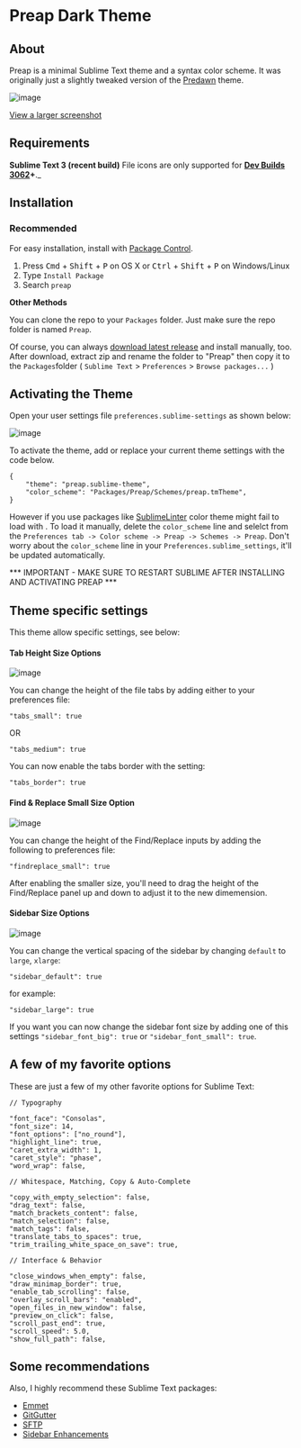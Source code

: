 # Preap Dark Theme

## About

Preap is a minimal Sublime Text theme and a syntax color scheme. It was originally just a slightly tweaked version of the [Predawn](https://github.com/jamiewilson/predawn) theme. 

![image](http://i.imgur.com/zLcqwXA.jpg)

[View a larger screenshot](http://i.imgur.com/zLcqwXA.jpg)


## Requirements

**Sublime Text 3 (recent build)**
File icons are only supported for **[Dev Builds 3062](http://www.sublimetext.com/3dev)+**._

## Installation

### Recommended
For easy installation, install with [Package Control](https://packagecontrol.io).

1. Press <kbd>Cmd</kbd> + <kbd>Shift</kbd> + <kbd>P</kbd> on OS X or <kbd>Ctrl</kbd> + <kbd>Shift</kbd> + <kbd>P</kbd> on Windows/Linux
2. Type `Install Package`
3. Search `preap`

**Other Methods**

You can clone the repo to your `Packages` folder. Just make sure the repo folder is named `Preap`.

Of course, you can always [download latest release](https://github.com/equinusocio/preap/releases/latest) and install manually, too. After download, extract zip and rename the folder to "Preap" then copy it to the `Packages`folder ( `Sublime Text` > `Preferences` > `Browse packages...` )

## Activating the Theme

Open your user settings file `preferences.sublime-settings` as shown below:

![image](http://i.imgur.com/ZTr1qXo.png)

To activate the theme, add or replace your current theme settings with the code below.

	{
		"theme": "preap.sublime-theme",
		"color_scheme": "Packages/Preap/Schemes/preap.tmTheme",
	}

However if you use packages like [SublimeLinter](https://github.com/SublimeLinter/) color theme might fail to load with . To load it manually, delete the `color_scheme` line and selelct from the `Preferences tab -> Color scheme -> Preap -> Schemes -> Preap`. Don't worry about the `color_scheme` line in your `Preferences.sublime_settings`, it'll be updated automatically.

*** IMPORTANT - MAKE SURE TO RESTART SUBLIME AFTER INSTALLING AND ACTIVATING PREAP ***


<!-- ## Markdown Settings
![markdown](http://i.imgur.com/alcPmqB.jpg)

#### To enable Preap for Markdown

First, **open a markdown(.md) file**, then navigate to `Sublime Text` > `Preferences` > `Settings - More` > `Syntax Specific - User`  in the menu bar.


#### Add to your current settings or replace with the following:

	{
		"color_scheme": "Packages/Preap/Schemes/preap-markdown.tmTheme",
		"draw_centered": true, // Centers the column in the window
		"draw_indent_guides": false,
		"font_size": 15,
		"trim_trailing_white_space_on_save": false,
		"word_wrap": true,
		"wrap_width": 80  // Sets the # of characters per line
	}

However if you use packages like [SublimeLinter](https://github.com/SublimeLinter/) color theme might fail to load with . To load it manually, delete the `color_scheme` line and selelct from the `Preferences tab -> Color scheme -> Preap -> Schemes -> preap-markdown`. Don't worry about the `color_scheme` line in your `Preferences.sublime_settings`, it'll be updated automatically. -->


## Theme specific settings
This theme allow specific settings, see below:

#### Tab Height Size Options

![image](http://i.imgur.com/vYDRxth.jpg)

You can change the height of the file tabs by adding either to your preferences file:


	"tabs_small": true

OR

	"tabs_medium": true


You can now enable the tabs border with the setting:
	
	"tabs_border": true
	

#### Find & Replace Small Size Option

![image](http://i.imgur.com/zyKx37T.jpg)

You can change the height of the Find/Replace inputs by adding the following to preferences file:

	"findreplace_small": true


After enabling the smaller size, you'll need to drag the height of the Find/Replace panel up and down to adjust it to the new dimemension.

#### Sidebar Size Options

![image](http://i.imgur.com/3OIKP5d.jpg)

You can change the vertical spacing of the sidebar by changing `default` to `large`, `xlarge`:


	"sidebar_default": true

for example:

	"sidebar_large": true

If you want you can now change the sidebar font size by adding one of this settings `"sidebar_font_big": true` or `"sidebar_font_small": true`.


## A few of my favorite options
These are just a few of my other favorite options for Sublime Text:

	// Typography

	"font_face": "Consolas",
	"font_size": 14,
	"font_options": ["no_round"],
	"highlight_line": true,
	"caret_extra_width": 1,
	"caret_style": "phase",
	"word_wrap": false,

	// Whitespace, Matching, Copy & Auto-Complete

	"copy_with_empty_selection": false,
	"drag_text": false,
	"match_brackets_content": false,
	"match_selection": false,
	"match_tags": false,
	"translate_tabs_to_spaces": true,
	"trim_trailing_white_space_on_save": true,

	// Interface & Behavior

	"close_windows_when_empty": false,
	"draw_minimap_border": true,
	"enable_tab_scrolling": false,
	"overlay_scroll_bars": "enabled",
	"open_files_in_new_window": false,
	"preview_on_click": false,
	"scroll_past_end": true,
	"scroll_speed": 5.0,
	"show_full_path": false,

## Some recommendations

Also, I highly recommend these Sublime Text packages:

* [Emmet](https://github.com/sergeche/emmet-sublime)  
* [GitGutter](https://github.com/jisaacks/GitGutter)  
* [SFTP](http://wbond.net/sublime_packages/sftp)  
* [Sidebar Enhancements](https://github.com/titoBouzout/SideBarEnhancements)  
 

